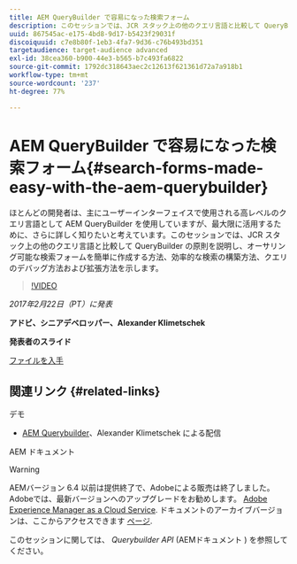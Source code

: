 ```yaml
---
title: AEM QueryBuilder で容易になった検索フォーム
description: このセッションでは、JCR スタック上の他のクエリ言語と比較して QueryBuilder の原則について説明します。QueryBuilder を使用して、オーサリング可能な検索フォームを簡単に作成する方法、効率的な検索の構築方法、クエリのデバッグ方法および拡張方法を示します。
uuid: 867545ac-e175-4bd8-9d17-b5423f29031f
discoiquuid: c7e8b80f-1eb3-4fa7-9d36-c76b493bd351
targetaudience: target-audience advanced
exl-id: 38cea360-b900-44e3-b565-b7c493fa6822
source-git-commit: 1792dc318643aec2c12613f621361d72a7a918b1
workflow-type: tm+mt
source-wordcount: '237'
ht-degree: 77%

---
```


# AEM QueryBuilder で容易になった検索フォーム{#search-forms-made-easy-with-the-aem-querybuilder}

ほとんどの開発者は、主にユーザーインターフェイスで使用される高レベルのクエリ言語として AEM QueryBuilder を使用していますが、最大限に活用するために、さらに詳しく知りたいと考えています。このセッションでは、JCR スタック上の他のクエリ言語と比較して QueryBuilder の原則を説明し、オーサリング可能な検索フォームを簡単に作成する方法、効率的な検索の構築方法、クエリのデバッグ方法および拡張方法を示します。

>[!VIDEO](https://video.tv.adobe.com/v/19139/?quality=9)

*2017年2月22日（PT）に発表*

**アドビ、シニアデベロッパー、Alexander Klimetschek**

**発表者のスライド**

[ファイルを入手](assets/aem-gems-querybuilder-2017.pdf)

## 関連リンク {#related-links}

デモ

* [AEM Querybuilder](https://www.youtube.com/watch?v=yR9mcp9_MtY&amp;list=PLHMjqSjX2bE7zaDKZ7KD-tuqVXooiKave)、Alexander Klimetschek による配信

AEM ドキュメント

>[!WARNING]
>
>AEMバージョン 6.4 以前は提供終了で、Adobeによる販売は終了しました。  Adobeでは、最新バージョンへのアップグレードをお勧めします。 [Adobe Experience Manager as a Cloud Service](https://experienceleague.adobe.com/docs/experience-manager-cloud-service.html?lang=ja).  ドキュメントのアーカイブバージョンは、ここからアクセスできます [ページ](https://experienceleague.adobe.com/docs/experience-manager-release-information/aem-release-updates/previous-updates/aem-previous-versions.html?lang=ja).
>
>このセッションに関しては、 *Querybuilder API* (AEMドキュメント ) を参照してください。

<!--
[Get back to the Overview](https://helpx.adobe.com/experience-manager/kt/eseminars/gems/aem-index.html)
-->
